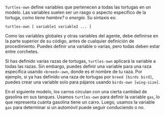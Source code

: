 ﻿`Turtles-own` define variables que pertenecen a todas las tortugas en un modelo. Las variables suelen ser un rasgo o aspecto específico de la tortuga, como *tiene hambre?* o *energía*. Su sintaxis es:

```turtles-own [ variable1 variable2 ... ]```

Como las variables globales y otras variables del agente, debe definirse en la parte superior de su código, antes de cualquier definición de procedimiento. Puedes definir una variable o varias, pero todas deben estar entre corchetes.

Si has definido varias razas de tortugas, `turtles-own` aplicará la variable a todas las razas. Sin embargo, puedes definir una variable para una raza específica usando `<breed>-own`, donde **<breed>** es el nombre de tu raza. Por ejemplo, si ya has definido una raza de tortugas por `breed [birds bird]`, puedes crear una variable solo para pájaros usando `birds-own [wing-size]`.

En el siguiente modelo, los carros circulan con una cierta cantidad de gasolina en sus tanques. Usamos `turtles-own` para definir la variable `gas`, lo que representa cuánta gasolina tiene un carro. Luego, usamos la variable `gas` para determinar si un automóvil puede seguir conduciendo o no.